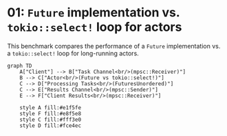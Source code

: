 # 01: `Future` implementation vs. `tokio::select!` loop for actors

This benchmark compares the performance of a `Future` implementation vs. a `tokio::select!` loop for long-running actors.

```mermaid
graph TD
    A["Client"] --> B["Task Channel<br/>(mpsc::Receiver)"]
    B --> C["Actor<br/>(Future vs tokio::select!)"]
    C --> D["Processing Tasks<br/>(FuturesUnordered)"]
    C --> E["Results Channel<br/>(mpsc::Sender)"]
    E --> F["Client Results<br/>(mpsc::Receiver)"]
    
    style A fill:#e1f5fe
    style F fill:#e8f5e8
    style C fill:#fff3e0
    style D fill:#fce4ec
```